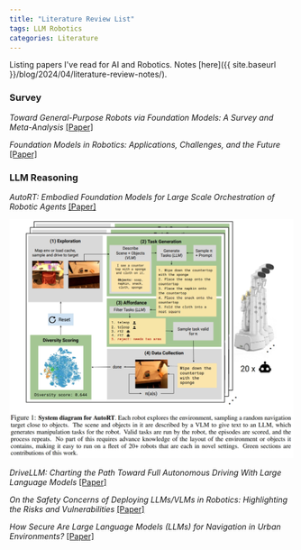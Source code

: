 ```yaml
---
title: "Literature Review List"
tags: LLM Robotics
categories: Literature
---
```


Listing papers I've read for AI and Robotics. Notes [here]({{ site.baseurl }}/blog/2024/04/literature-review-notes/).

### Survey

_Toward General-Purpose Robots via Foundation Models: A Survey and Meta-Analysis_ [[Paper]](https://arxiv.org/pdf/2312.08782.pdf) 

_Foundation Models in Robotics: Applications, Challenges, and the Future_ [[Paper]](https://arxiv.org/pdf/2312.07843.pdf)

### LLM Reasoning

_AutoRT: Embodied Foundation Models for Large Scale Orchestration of Robotic Agents_ [[Paper]](https://arxiv.org/pdf/2401.12963.pdf)

![img](/assets/source/image/blog/autort-arch.png)


_DriveLLM: Charting the Path Toward Full Autonomous Driving With Large Language Models_ [[Paper]](/assets/source/materials/papers/robotics/DriveLLM_Charting_the_Path_Toward_Full_Autonomous_Driving_With_Large_Language_Models.pdf)


_On the Safety Concerns of Deploying LLMs/VLMs in Robotics: Highlighting the Risks and Vulnerabilities_ [[Paper]](/assets/source/materials/papers/robotics/On%20the%20Safety%20Concerns%20of%20Deploying%20LLMs%20VLMs%20in%20Robotics.pdf)



_How Secure Are Large Language Models (LLMs) for Navigation in Urban Environments?_ [[Paper]](https://arxiv.org/pdf/2402.09546.pdf)